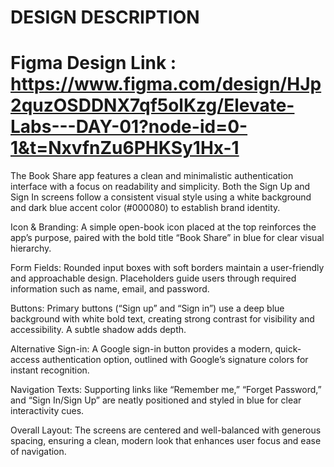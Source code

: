 # DESIGN DESCRIPTION

# Figma Design Link : https://www.figma.com/design/HJp2quzOSDDNX7qf5olKzg/Elevate-Labs---DAY-01?node-id=0-1&t=NxvfnZu6PHKSy1Hx-1

The Book Share app features a clean and minimalistic authentication interface with a focus on readability and simplicity. Both the Sign Up and Sign In screens follow a consistent visual style using a white background and dark blue accent color (#000080) to establish brand identity.

Icon & Branding:
A simple open-book icon placed at the top reinforces the app’s purpose, paired with the bold title “Book Share” in blue for clear visual hierarchy.

Form Fields:
Rounded input boxes with soft borders maintain a user-friendly and approachable design. Placeholders guide users through required information such as name, email, and password.

Buttons:
Primary buttons (“Sign up” and “Sign in”) use a deep blue background with white bold text, creating strong contrast for visibility and accessibility. A subtle shadow adds depth.

Alternative Sign-in:
A Google sign-in button provides a modern, quick-access authentication option, outlined with Google’s signature colors for instant recognition.

Navigation Texts:
Supporting links like “Remember me,” “Forget Password,” and “Sign In/Sign Up” are neatly positioned and styled in blue for clear interactivity cues.

Overall Layout:
The screens are centered and well-balanced with generous spacing, ensuring a clean, modern look that enhances user focus and ease of navigation.
